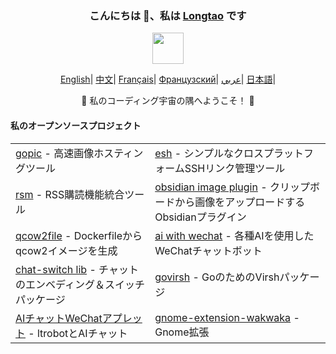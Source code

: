 <div align="center">
    <h3>こんにちは 👋、私は <a href="https://longtao.fun">Longtao</a> です</h3>
    <p align="center"><img src="https://media.giphy.com/media/mGcNjsfWAjY5AEZNw6/giphy.gif" width="50"/></p>
    <p align="center">
        <a href="https://github.com/eust-w/eust-w/blob/main/README.md"><span>English</span></a>|
        <a href="https://github.com/eust-w/eust-w/blob/main/README_CN.md"><span>中文</span></a>|
        <a href="https://github.com/eust-w/eust-w/blob/main/README_FR.md"><span>Français</span></a>|
        <a href="https://github.com/eust-w/eust-w/blob/main/README_RU.md"><span>Французский</span></a>|
        <a href="https://github.com/eust-w/eust-w/blob/main/README_AR.md"><span>عربي</span></a>|
        <a href="https://github.com/eust-w/eust-w/blob/main/README_JP.md"><span>日本語</span></a>|
    </p>
    <p>🌟 私のコーディング宇宙の隅へようこそ！ 🌟</p>
    <h4 align="left">私のオープンソースプロジェクト</h4>
    <table align="center">
        <tr>
            <td><a href="https://github.com/eust-w/gopic">gopic</a> - 高速画像ホスティングツール</td>
            <td><a href="https://github.com/eust-w/esh">esh</a> - シンプルなクロスプラットフォームSSHリンク管理ツール</td>
        </tr>
        <tr>
            <td><a href="https://github.com/eust-w/rsm">rsm</a> - RSS購読機能統合ツール</td>
            <td><a href="https://github.com/eust-w/obsidian-image-auto-upload">obsidian image plugin</a> - クリップボードから画像をアップロードするObsidianプラグイン</td>
        </tr>
        <tr>
            <td><a href="https://github.com/eust-w/qcow2file">qcow2file</a> - Dockerfileからqcow2イメージを生成</td>
            <td><a href="https://github.com/eust-w/aiPlatform">ai with wechat</a> - 各種AIを使用したWeChatチャットボット</td>
        </tr>
        <tr>
            <td><a href="https://github.com/eust-w/openai-chat-switch">chat-switch lib</a> - チャットのエンベディング＆スイッチパッケージ</td>
            <td><a href="https://github.com/eust-w/govirsh">govirsh</a> - GoのためのVirshパッケージ</td>
        </tr>
        <tr>
            <td><a href="https://github.com/eust-w/ltrobot-mimiwechat">AIチャットWeChatアプレット</a> - ltrobotとAIチャット</td>
            <td><a href="https://github.com/eust-w/gnome-extension-wakwaka">gnome-extension-wakwaka</a> - Gnome拡張</td>
        </tr>
    </table>
</div>
